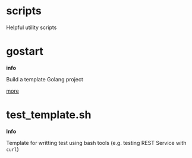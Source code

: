 scripts
=======

Helpful utility scripts

gostart
=======
**info**

Build a template Golang project

[more](gostart.md)

test_template.sh
================
**Info**

Template for writting test using bash tools (e.g. testing REST Service with `curl`)
